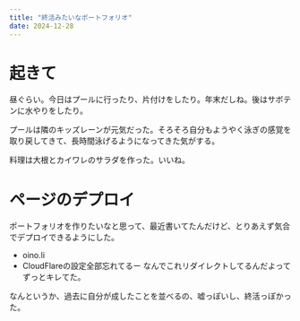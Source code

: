 ```yaml
---
title: "終活みたいなポートフォリオ"
date: 2024-12-28
---
```


# 起きて
昼ぐらい。今日はプールに行ったり、片付けをしたり。年末だしね。後はサボテンに水やりをしたり。

プールは隣のキッズレーンが元気だった。そろそろ自分もようやく泳ぎの感覚を取り戻してきて、長時間泳げるようになってきた気がする。

料理は大根とカイワレのサラダを作った。いいね。

# ページのデプロイ
ポートフォリオを作りたいなと思って、最近書いてたんだけど、とりあえず気合でデプロイできるようにした。
- oino.li
- CloudFlareの設定全部忘れてるー なんでこれリダイレクトしてるんだよってずっとキレてた。

なんというか、過去に自分が成したことを並べるの、嘘っぽいし、終活っぽかった。